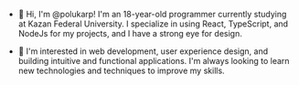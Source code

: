 - 👋 Hi, I'm @polukarp! I'm an 18-year-old programmer currently studying at Kazan Federal University. I specialize in using React, TypeScript, and NodeJs for my projects, and I have a strong eye for design.

- 👀 I'm interested in web development, user experience design, and building intuitive and functional applications. I'm always looking to learn new technologies and techniques to improve my skills.

